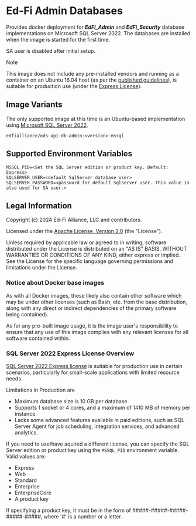 # Ed-Fi Admin Databases

Provides docker deployment for **_EdFi_Admin_** and **_EdFi_Security_** database
implementations on Microsoft SQL Server 2022. The databases are installed when the image is
started for the first time.

SA user is disabled after initial setup.

> [!NOTE]
> This image does not include any pre-installed vendors and running as a container on an Ubuntu 16.04 host (as per the
> [published guidelines](https://learn.microsoft.com/en-us/troubleshoot/sql/database-engine/install/windows/support-policy-sql-server#guidelines)), 
> is suitable for production use (under the [Express License](#sql-server-2022-express-license-overview)).

## Image Variants

The only supported image at this time is an Ubuntu-based implementation using
[Microsoft SQL Server 2022](https://mcr.microsoft.com/product/mssql/server/about).

`edfialliance/ods-api-db-admin:<version>-mssql`

## Supported Environment Variables

```none
MSSQL_PID=<Set the SQL Server edition or product key. Default: Express>
SQLSERVER_USER=<default SqlServer database user>
SQLSERVER_PASSWORD=<password for default SqlServer user. This value is also used for SA user.>
```

## Legal Information

Copyright (c) 2024 Ed-Fi Alliance, LLC and contributors.

Licensed under the [Apache License, Version
2.0]([LICENSE](https://www.apache.org/licenses/LICENSE-2.0.txt)) (the
"License").

Unless required by applicable law or agreed to in writing, software distributed
under the License is distributed on an "AS IS" BASIS, WITHOUT WARRANTIES OR
CONDITIONS OF ANY KIND, either express or implied. See the License for the
specific language governing permissions and limitations under the License.

### Notice about Docker base images

As with all Docker images, these likely also contain other software which may be
under other licenses (such as Bash, etc. from the base distribution, along with
any direct or indirect dependencies of the primary software being contained).

As for any pre-built image usage, it is the image user's responsibility to
ensure that any use of this image complies with any relevant licenses for all
software contained within.

### SQL Server 2022 Express License Overview

[SQL Server 2022 Express license](https://www.microsoft.com/en-us/Useterms/Retail/SQLServer2022/SQLServer2022DeveloperExpressEvaluation/Useterms_Retail_SQLServer2022_SQLServer2022DeveloperExpressEvaluation_English.htm) is suitable for production use in certain scenarios,
particularly for small-scale applications with limited resource needs.

Limitations in Production are
- Maximum database size is 10 GB per database
- Supports 1 socket or 4 cores, and a maximum of 1410 MB of memory per instance.
- Lacks some advanced features available in paid editions, such as SQL Server Agent
for job scheduling, integration services, and advanced analytics.

If you need to use/have aquired a different license, you can specify the 
SQL Server edition or product key using the `MSSQL_PID` environment variable.
Valid values are:

- Express
- Web
- Standard
- Enterprise
- EnterpriseCore
- A product key

If specifying a product key, it must be in the form of #####-#####-#####-#####-#####,
where '#' is a number or a letter.
